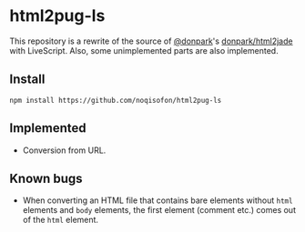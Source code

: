 html2pug-ls
================================================================

This repository is a rewrite of the source of [@donpark](https://github.com/donpark)'s [donpark/html2jade](https://github.com/donpark/html2jade) with LiveScript.
Also, some unimplemented parts are also implemented.

## Install

    npm install https://github.com/noqisofon/html2pug-ls

## Implemented

- Conversion from URL.

## Known bugs

- When converting an HTML file that contains bare elements without `html` elements and `body` elements, the first element (comment etc.) comes out of the `html` element.
